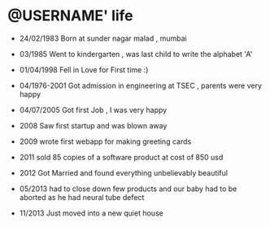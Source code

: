 @USERNAME' life
===============

- 24/02/1983 Born at  sunder nagar malad , mumbai

- 03/1985 Went to kindergarten , was last child to write the alphabet 'A'
- 01/04/1998 Fell in Love for First time :) 
- 04/1976-2001 Got admission in engineering at TSEC , parents were very happy 
- 04/07/2005 Got first Job , I was very happy 
- 2008 Saw first startup and was blown away 
- 2009 wrote first webapp for making greeting cards 
- 2011 sold 85 copies of a software product at cost of 850 usd
- 2012 Got Married and found everything unbelievably beautiful 
- 05/2013 had to close down few products and our baby had to be aborted as he had neural tube defect 
- 11/2013 Just moved into a new quiet house 